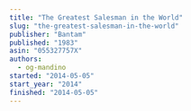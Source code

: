 ```yaml
---
title: "The Greatest Salesman in the World"
slug: "the-greatest-salesman-in-the-world"
publisher: "Bantam"
published: "1983"
asin: "055327757X"
authors:
  - og-mandino
started: "2014-05-05"
start_year: "2014"
finished: "2014-05-05"
---
```

